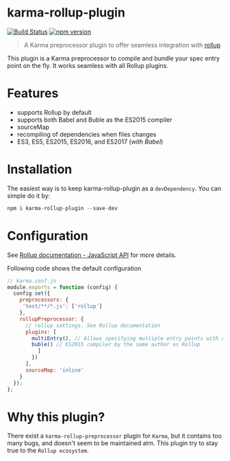 # karma-rollup-plugin

[![Build Status](https://travis-ci.org/Kflash/karma-rollup-plugin.svg?branch=master)](https://travis-ci.org/Kflash/karma-rollup-plugin)
[![npm version](https://img.shields.io/npm/v/karma-rollup-plugin.svg)](https://www.npmjs.org/package/karma-rollup-plugin)

> A Karma preprocessor plugin to offer seamless integration with [rollup](http://rollupjs.org/)

This plugin is a Karma preprocessor to compile and bundle your spec entry point on the fly. It works seamless with all Rollup plugins.

# Features
  
  - supports Rollup by default
  - supports both Babel and Buble as the ES2015 compiler
  - sourceMap
  - recompiling of dependencies when files changes
  - ES3, ES5, ES2015, ES2016, and ES2017 (*with Babel*)

# Installation

The easiest way is to keep karma-rollup-plugin as a `devDependency`. You can simple do it by:

```js
npm i karma-rollup-plugin --save-dev
```

# Configuration

See [Rollup documentation - JavaScript API](https://github.com/rollup/rollup/wiki/JavaScript-API) for more details.

Following code shows the default configuration

```js
// karma.conf.js
module.exports = function (config) {
  config.set({
    preprocessors: {
     'test/**/*.js': ['rollup']
    },
    rollupPreprocessor: {
      // rollup settings. See Rollup documentation
      plugins: [
        multiEntry(), // Allows specifying multiple entry points with rollup.
        buble() // ES2015 compiler by the same author as Rollup
          ]
        })
      ],
      sourceMap: 'inline'
    }
  });
};
```

# Why this plugin?

There exist a `karma-rollup-preprocessor` plugin for `Karma`, but it contains too many bugs, and doesn't seem to be maintained atm. 
This plugin try to stay true to the `Rollup ecosystem`.
